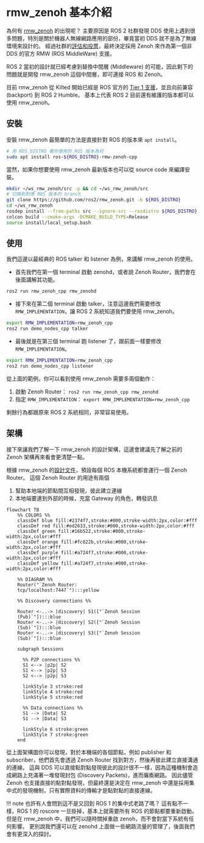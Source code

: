 # rmw_zenoh 基本介紹

為何有 [rmw_zenoh](https://github.com/ros2/rmw_zenoh) 的出現呢？
主要原因是 ROS 2 社群發現 DDS 使用上遇到很多問題，特別是關於機器人無線網路應用的部份，畢竟當初 DDS 就不是為了無線環境來設計的。
經過社群的[評估和投票](https://discourse.openrobotics.org/t/ros-2-alternative-middleware-report/33771
)，最終決定採用 Zenoh 來作為第一個非 DDS 的官方 RMW (ROS MiddleWare) 支援。

ROS 2 當初的設計就已經考慮到替換中間層 (Middleware) 的可能，因此剩下的問題就是開發 rmw_zenoh 這個中間層，即可連接 ROS 和 Zenoh。

目前 rmw_zenoh 從 Kilted 開始已經是 ROS 官方的 [Tier 1 支援](https://www.ros.org/reps/rep-2000.html#kilted-kaiju-may-2025-november-2026)，並且向前兼容 (backport) 到 ROS 2 Humble。
基本上代表 ROS 2 目前還有維護的版本都可以使用 rmw_zenoh。

## 安裝

安裝 rmw_zenoh 最簡單的方法是直接針對 ROS 的版本來 `apt install`。

```bash
# 用 ROS_DISTRO 看你使用的 ROS 版本為何
sudo apt install ros-${ROS_DISTRO}-rmw-zenoh-cpp
```

當然，如果你想要使用 rmw_zenoh 最新版本也可以從 source code 來編譯安裝。

```bash
mkdir ~/ws_rmw_zenoh/src -p && cd ~/ws_rmw_zenoh/src
# 切換到對應 ROS 版本的 branch
git clone https://github.com/ros2/rmw_zenoh.git -b ${ROS_DISTRO}
cd ~/ws_rmw_zenoh
rosdep install --from-paths src --ignore-src --rosdistro ${ROS_DISTRO} -y
colcon build --cmake-args -DCMAKE_BUILD_TYPE=Release
source install/local_setup.bash
```

## 使用

我們這邊以最經典的 ROS talker 和 listener 為例，來講解 rmw_zenoh 的使用。

* 首先我們在第一個 terminal 啟動 zenohd，或者說 Zenoh Router，我們會在後面講解其功能。

```bash
ros2 run rmw_zenoh_cpp rmw_zenohd
```

* 接下來在第二個 terminal 啟動 talker，注意這邊我們需要修改 `RMW_IMPLEMENTATION`，讓 ROS 2 系統知道我們要使用 rmw_zenoh。

```bash
export RMW_IMPLEMENTATION=rmw_zenoh_cpp
ros2 run demo_nodes_cpp talker
```

* 最後就是在第三個 terminal 跑 listener 了，跟前面一樣要修改 `RMW_IMPLEMENTATION`。

```bash
export RMW_IMPLEMENTATION=rmw_zenoh_cpp
ros2 run demo_nodes_cpp listener
```

從上面的範例，你可以看到使用 rmw_zenoh 需要多兩個動作：

1. 啟動 Zenoh Router： `ros2 run rmw_zenoh_cpp rmw_zenohd`
2. 指定 `RMW_IMPLEMENTATION`： `export RMW_IMPLEMENTATION=rmw_zenoh_cpp`

剩餘行為都跟原來 ROS 2 系統相同，非常容易使用。

## 架構

接下來讓我們了解一下 rmw_zenoh 的設計架構，這邊會建議先了解之前的 Zenoh 架構再來看會更清楚一點。

根據 rmw_zenoh 的[設計文件](https://github.com/ros2/rmw_zenoh/blob/rolling/docs/design.md)，預設每個 ROS 本機系統都會運行一個 Zenoh Router。
這個 Zenoh Router 的用途有兩個

1. 幫助本地端的節點間互相發現，彼此建立連線
2. 本地端要連到外部的時候，充當 Gateway 的角色，轉發訊息

```mermaid
flowchart TB
    %% COLORS %%
    classDef blue fill:#2374f7,stroke:#000,stroke-width:2px,color:#fff
    classDef red fill:#ed2633,stroke:#000,stroke-width:2px,color:#fff
    classDef green fill:#16b522,stroke:#000,stroke-width:2px,color:#fff
    classDef orange fill:#fc822b,stroke:#000,stroke-width:2px,color:#fff
    classDef purple fill:#a724f7,stroke:#000,stroke-width:2px,color:#fff
    classDef yellow fill:#a724f7,stroke:#000,stroke-width:2px,color:#fff

    %% DIAGRAM %%
    Router("`Zenoh Router:
    tcp/localhost:7447`"):::yellow

    %% Discovery connections %%

    Router <-..-> |discovery| S1(["`Zenoh Session
    (Pub)`"]):::blue
    Router <-..-> |discovery| S2(["`Zenoh Session
    (Sub)`"]):::blue
    Router <-..-> |discovery| S3(["`Zenoh Session
    (Sub)`"]):::blue

    subgraph Sessions

      %% P2P connections %%
      S1 <--> |p2p| S2
      S1 <--> |p2p| S3
      S2 <--> |p2p| S3

      linkStyle 3 stroke:red
      linkStyle 4 stroke:red
      linkStyle 5 stroke:red

      %% Data connections %%
      S1 --> |Data| S2
      S1 --> |Data| S3

      linkStyle 6 stroke:green
      linkStyle 7 stroke:green
    end
```

從上面架構圖你可以發現，對於本機端的各個節點，例如 publisher 和 subscriber，他們首先會透過 Zenoh Router 找到對方，然後再彼此建立直接溝通的連線。
這與 DDS 可以直接點對點發現彼此的設計很不一樣，因為這種機制會造成網路上充滿著一堆發現封包 (Discovery Packets)，進而癱瘓網路。
因此儘管 Zenoh 也支援直接的點對點發現，但最終還是決定在 rmw_zenoh 中還是採用集中式的發現機制，只有實際資料的傳輸才是點對點的直接連線。

!!! note
    也許有人會問到這不是又回到 ROS 1 的集中式老路了嗎？
    這有點不一樣，ROS 1 的 roscore 一旦掛掉，基本上就需要所有 ROS 的節點都要重新啟動。
    但是在 rmw_zenoh 中，我們可以隨時關掉重啟 zenoh，而不會對當下系統有任何影響。
    更別說我們還可以在 zenohd 上面做一些網路流量的管理了，後面我們會有更深入的探討。
